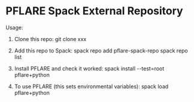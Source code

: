 # PFLARE Spack External Repository

Usage:
1) Clone this repo:
   git clone xxx
   
2) Add this repo to Spack:
   spack repo add pflare-spack-repo
   spack repo list

3) Install PFLARE and check it worked:
   spack install --test=root pflare+python

4) To use PFLARE (this sets environmental variables):
   spack load pflare+python
